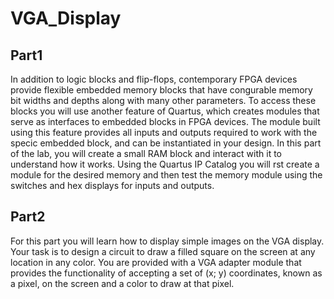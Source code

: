 # VGA_Display

## Part1
In addition to logic blocks and flip-flops, contemporary FPGA devices provide flexible embedded memory blocks that have congurable memory bit widths and depths along with many other parameters. To access these blocks you will use another feature of Quartus, which creates modules that serve as interfaces to embedded blocks in FPGA devices. The module built using this feature provides all inputs and outputs required to work with the specic embedded block, and can be instantiated in your design. In this part of the lab, you will create a small RAM block and interact with it to understand how it works. Using the Quartus IP Catalog you will rst create a module for the desired memory and then test the memory module using the switches and hex displays for inputs and outputs.

## Part2
For this part you will learn how to display simple images on the VGA display. Your task is to design a
circuit to draw a filled square on the screen at any location in any color. You are provided with a VGA
adapter module that provides the functionality of accepting a set of (x; y) coordinates, known as a pixel,
on the screen and a color to draw at that pixel.
